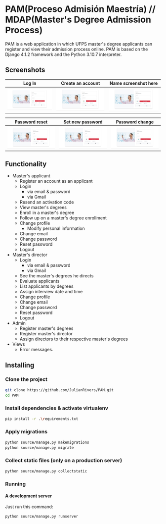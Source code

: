# PAM(Proceso Admisión Maestría) // MDAP(Master's Degree Admission Process)

PAM is a web application in which UFPS master's degree applicants can register and view their admission process online. PAM is based on the Django 4.1.2 framework and the Python 3.10.7 interpreter.

## Screenshots

| Log In | Create an account | Name screenshot here |
| -------|--------------|-----------------|
| <img src="./screenshots/login-applicant.jpg" width="200"> | <img src="/screenshots/login-applicant.jpg" width="200"> | <img src="/screenshots/login-applicant.jpg" width="200"> |

| Password reset | Set new password | Password change |
| ---------------|------------------|-----------------|
| <img src="/screenshots/login-applicant.jpg" width="200"> | <img src="/screenshots/login-applicant.jpg" width="200"> | <img src="/screenshots/login-applicant.jpg" width="200"> |

## Functionality

- Master's applicant
  - Register an account as an applicant
  - Login
    - via email & password
    - via Gmail
  - Resend an activation code
  - View master's degrees
  - Enroll in a master's degree
  - Follow up on a master's degree enrollment 
  - Change profile
    - Modify personal information
  - Change email
  - Change password
  - Reset password
  - Logout
- Master's director
  - Login
    - via email & password
    - via Gmail
  - See the master's degrees he directs
  - Evaluate applicants
  - List applicants by degrees
  - Assign interview date and time
  - Change profile
  - Change email
  - Change password
  - Reset password
  - Logout
- Admin
  - Register master's degrees
  - Register master's director
  - Assign directors to their respective master's degrees
- Views
  - Error messages.
## Installing

### Clone the project

```bash
git clone https://github.com/JulianRivers/PAM.git
cd PAM
```

### Install dependencies & activate virtualenv

```bash
pip install -r .\requirements.txt
```

### Apply migrations

```bash
python source/manage.py makemigrations
python source/manage.py migrate
```

### Collect static files (only on a production server)

```bash
python source/manage.py collectstatic
```

### Running

#### A development server

Just run this command:

```bash
python source/manage.py runserver
```
